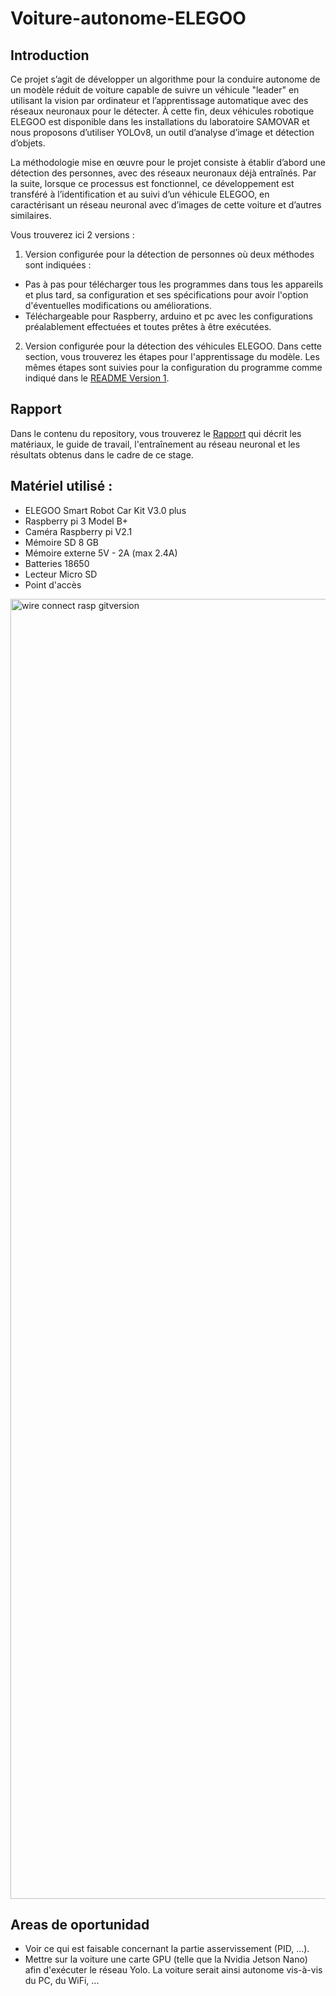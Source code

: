 # Voiture-autonome-ELEGOO

## Introduction

Ce projet s’agit de développer un algorithme pour la conduire autonome de un modèle réduit de voiture capable de suivre un véhicule "leader" en utilisant la vision par ordinateur et l’apprentissage automatique avec des réseaux neuronaux pour le détecter. À cette fin, deux véhicules robotique ELEGOO est disponible dans les installations du laboratoire SAMOVAR et nous proposons d’utiliser YOLOv8, un outil d’analyse d’image et détection d’objets.

La méthodologie mise en œuvre pour le projet consiste à établir d’abord une détection des personnes, avec des réseaux neuronaux déjà entraînés. Par la suite, lorsque ce processus est fonctionnel, ce développement est transféré à l’identification et au suivi d’un véhicule ELEGOO, en caractérisant un réseau neuronal avec d’images de cette voiture et d’autres similaires.

Vous trouverez ici 2 versions :

1. Version configurée pour la détection de personnes où deux méthodes sont indiquées :
   
- Pas à pas pour télécharger tous les programmes dans tous les appareils et plus tard, sa configuration et ses spécifications pour avoir l'option d'éventuelles modifications ou améliorations.
- Téléchargeable pour Raspberry, arduino et pc avec les configurations préalablement effectuées et toutes prêtes à être exécutées.

2. Version configurée pour la détection des véhicules ELEGOO. Dans cette section, vous trouverez les étapes pour l'apprentissage du modèle. Les mêmes étapes sont suivies pour la configuration du programme comme indiqué dans le [README Version 1](https://github.com/vanessalopeznr/Voiture-autonome-ELEGOO/blob/main/Version%201.0%20-%20Personnes/README.md). 

## Rapport

Dans le contenu du repository, vous trouverez le [Rapport](https://github.com/vanessalopeznr/Voiture-autonome-ELEGOO/blob/main/Rapport_PRe_Vanessa_LOPEZ.pdf) qui décrit les matériaux, le guide de travail, l'entraînement au réseau neuronal et les résultats obtenus dans le cadre de ce stage.

## Matériel utilisé :
- ELEGOO Smart Robot Car Kit V3.0 plus
- Raspberry pi 3 Model B+
- Caméra Raspberry pi V2.1
- Mémoire SD 8 GB
- Mémoire externe 5V - 2A (max 2.4A)
- Batteries 18650
- Lecteur Micro SD
- Point d'accès

<img width="2080" alt="wire connect rasp gitversion" src="https://github.com/vanessalopeznr/Voiture-autonome-ELEGOO/assets/123451768/bdf2722c-8abb-46f6-b5c6-439c4d281423">

## Areas de oportunidad 

- Voir ce qui est faisable concernant la partie asservissement (PID, ...).
- Mettre sur la voiture une carte GPU (telle que la Nvidia Jetson Nano) afin d'exécuter le réseau Yolo. La voiture serait ainsi autonome vis-à-vis du PC, du WiFi, ...

